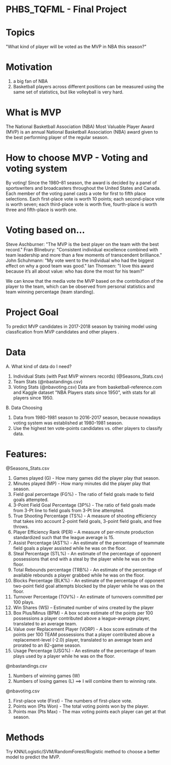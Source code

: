 # PHBS_TQFML - Final Project

# Topics
"What kind of player will be voted as the MVP in NBA this season?"

# Motivation
1. a big fan of NBA
2. Basketball players across different positions can be measured using the same set of statistics, but like volleyball is very hard.

# What is MVP
The National Basketball Association (NBA) Most Valuable Player Award (MVP) is an annual National Basketball Association (NBA) award given to the best performing player of the regular season.

# How to choose MVP - Voting and voting system
By voting!
Since the 1980–81 season, the award is decided by a panel of sportswriters and broadcasters throughout the United States and Canada.
Each member of the voting panel casts a vote for first to fifth place selections. Each first-place vote is worth 10 points; each second-place vote is worth seven; each third-place vote is worth five, fourth-place is worth three and fifth-place is worth one.

# Voting based on...
Steve Aschburner: "The MVP is the best player on the team with the best record."
Fran Blinebury: "Consistent individual excellence combined with team leadership and more than a few moments of transcendent brilliance."
John Schuhmann: "My vote went to the individual who had the biggest effect on why a good team was good."
Ian Thomsen: "I love this award because it’s all about value: who has done the most for his team?"

We can know that the media vote the MVP based on the contribution of the player to the team, which can be observed from personal statistics and team winning percentage (team standing).

# Project Goal
To predict MVP candidates in 2017-2018 season by training model using classfication from MVP candidates and other players .

# Data
A. What kind of data do I need?
  1. Individual Stats (with Past MVP winners records) (@Seasons_Stats.csv)
  2. Team Stats (@nbastandings.csv)
  3. Voting Stats (@nbavoting.csv)
Data are from basketball-reference.com and Kaggle dataset "NBA Players stats since 1950", with stats for all players since 1950. 

B. Data Choosing
  1. Data from 1980-1981 season to 2016-2017 season, because nowadays voting system was established at 1980-1981 season.
  2. Use the highest ten vote-points candidates vs. other players to classify data.
  
# Features:

@Seasons_Stats.csv
1. Games played (G) - How many games did the player play that season.
2. Minutes played (MP) - How many minutes did the player play that season.
3. Field goal percentage (FG%) - The ratio of field goals made to field goals attempted.
4. 3-Point Field Goal Percentage (3P%) -  The ratio of field goals made from 3-Pt line to field goals from 3-Pt line attempted.
5. True Shooting Percentage (TS%) - A measure of shooting efficiency that takes into account 2-point field goals, 3-point field goals, and free throws.
6. Player Efficiency Rank (PER) – A measure of per-minute production standardized such that the league average is 15.
7. Assist Percentage (AST%) - An estimate of the percentage of teammate field goals a player assisted while he was on the floor.
8. Steal Percentage (STL%) - An estimate of the percentage of opponent possessions that end with a steal by the player while he was on the floor.
9. Total Rebounds percentage (TRB%) - An estimate of the percentage of available rebounds a player grabbed while he was on the floor.
10. Blocks Percentage (BLK%) - An estimate of the percentage of opponent two-point field goal attempts blocked by the player while he was on the floor.
11. Turnover Percentage (TOV%) - An estimate of turnovers committed per 100 plays.
12. Win Shares (WS) – Estimated number of wins created by the player
13. Box Plus/Minus (BPM) - A box score estimate of the points per 100 possessions a player contributed above a league-average player, translated to an average team.
14. Value over Replacement Player (VORP) - A box score estimate of the points per 100 TEAM possessions that a player contributed above a replacement-level (-2.0) player, translated to an average team and prorated to an 82-game season.
15. Usage Percentage (USG%) - An estimate of the percentage of team plays used by a player while he was on the floor.

@nbastandings.csv
1. Numbers of winning games (W)
2. Numbers of losing games (L)
==> I will combine them to winning rate.

@nbavoting.csv
1. First-place vote (First) - The numbers of first-place vote.
2. Points won (Pts Won) - The total voting points won by the player.
3. Points max (Pts Max) - The max voting points each player can get at that season.

# Methods
Try KNN/Logistic/SVM/RandomForest/Rogistic method to choose a better model to predict the MVP.